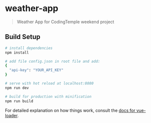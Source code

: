 # weather-app

> Weather App for CodingTemple weekend project

## Build Setup

``` bash
# install dependencies
npm install

# add file config.json in root file and add:
{
  "api-key": "YOUR_API_KEY"
}

# serve with hot reload at localhost:8080
npm run dev

# build for production with minification
npm run build

```

For detailed explanation on how things work, consult the [docs for vue-loader](http://vuejs.github.io/vue-loader).
